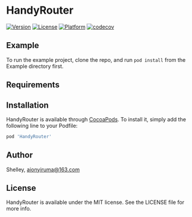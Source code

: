 # HandyRouter

[![Version](https://img.shields.io/cocoapods/v/HandyRouter.svg?style=flat)](https://cocoapods.org/pods/HandyRouter)
[![License](https://img.shields.io/cocoapods/l/HandyRouter.svg?style=flat)](https://cocoapods.org/pods/HandyRouter)
[![Platform](https://img.shields.io/cocoapods/p/HandyRouter.svg?style=flat)](https://cocoapods.org/pods/HandyRouter)
[![codecov](https://codecov.io/github/Leonard0803/HandyRouter/graph/badge.svg?token=O4GAADWBK6)](https://codecov.io/github/Leonard0803/HandyRouter)

## Example

To run the example project, clone the repo, and run `pod install` from the Example directory first.

## Requirements

## Installation

HandyRouter is available through [CocoaPods](https://cocoapods.org). To install
it, simply add the following line to your Podfile:

```ruby
pod 'HandyRouter'
```

## Author

Shelley, aionyiruma@163.com

## License

HandyRouter is available under the MIT license. See the LICENSE file for more info.
